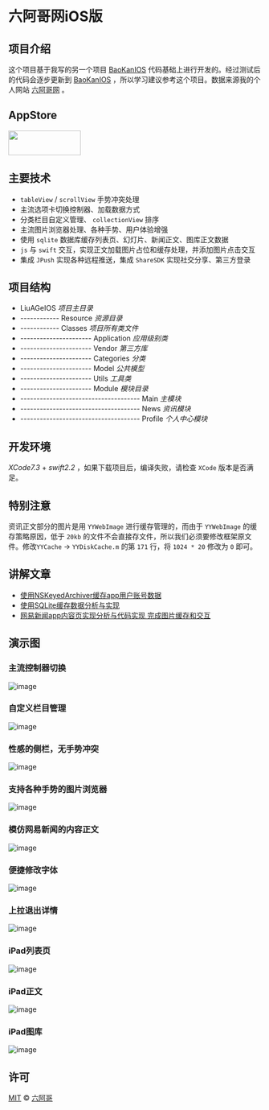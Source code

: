 # 六阿哥网iOS版

## 项目介绍

这个项目基于我写的另一个项目 [BaoKanIOS](https://github.com/6ag/BaoKanIOS) 代码基础上进行开发的。经过测试后的代码会逐步更新到 [BaoKanIOS](https://github.com/6ag/BaoKanIOS) ，所以学习建议参考这个项目。数据来源我的个人网站 [六阿哥网](http://www.6ag.cn)  。

## AppStore

<a target='_blank' href='https://itunes.apple.com/app/id1120896924'>
<img src='http://ww2.sinaimg.cn/large/0060lm7Tgw1f1hgrs1ebwj308102q0sp.jpg' width='144' height='49' />
</a>

## 主要技术

+ `tableView` / `scrollView` 手势冲突处理
+ 主流选项卡切换控制器、加载数据方式
+ 分类栏目自定义管理、 `collectionView` 排序
+ 主流图片浏览器处理、各种手势、用户体验增强
+ 使用 `sqlite` 数据库缓存列表页、幻灯片、新闻正文、图库正文数据
+ `js` 与 `swift` 交互，实现正文加载图片占位和缓存处理，并添加图片点击交互
+ 集成 `JPush` 实现各种远程推送，集成 `ShareSDK` 实现社交分享、第三方登录

## 项目结构

+ LiuAGeIOS *项目主目录*
+ ------------ Resource *资源目录*
+ ------------ Classes *项目所有类文件*
+ ---------------------- Application *应用级别类*
+ ---------------------- Vendor *第三方库*
+ ---------------------- Categories *分类*
+ ---------------------- Model *公共模型*
+ ---------------------- Utils *工具类*
+ ---------------------- Module *模块目录*
+ ------------------------------------- Main *主模块*
+ ------------------------------------- News *资讯模块*
+ ------------------------------------- Profile *个人中心模块*

## 开发环境

*XCode7.3* + *swift2.2* ，如果下载项目后，编译失败，请检查 `XCode` 版本是否满足。

## 特别注意

资讯正文部分的图片是用 `YYWebImage` 进行缓存管理的，而由于 `YYWebImage` 的缓存策略原因，低于 `20kb` 的文件不会直接存文件，所以我们必须要修改框架原文件。修改`YYCache` -> `YYDiskCache.m` 的第 `171` 行，将 `1024 * 20` 修改为 `0` 即可。

## 讲解文章

+ [使用NSKeyedArchiver缓存app用户账号数据](https://blog.6ag.cn/1545.html)
+ [使用SQLite缓存数据分析与实现](https://blog.6ag.cn/1551.html)
+ [网易新闻app内容页实现分析与代码实现 完成图片缓存和交互](https://blog.6ag.cn/1514.html)

## 演示图

### 主流控制器切换

![image](https://github.com/6ag/LiuAGeIOS/blob/master/Show/1.gif)

### 自定义栏目管理

![image](https://github.com/6ag/LiuAGeIOS/blob/master/Show/2.gif)

### 性感的侧栏，无手势冲突

![image](https://github.com/6ag/LiuAGeIOS/blob/master/Show/3.gif)

### 支持各种手势的图片浏览器

![image](https://github.com/6ag/LiuAGeIOS/blob/master/Show/4.gif)

### 模仿网易新闻的内容正文

![image](https://github.com/6ag/LiuAGeIOS/blob/master/Show/5.gif)

### 便捷修改字体

![image](https://github.com/6ag/LiuAGeIOS/blob/master/Show/6.gif)

### 上拉退出详情

![image](https://github.com/6ag/LiuAGeIOS/blob/master/Show/7.gif)

### iPad列表页

![image](https://github.com/6ag/LiuAGeIOS/blob/master/Show/8.jpg)

### iPad正文

![image](https://github.com/6ag/LiuAGeIOS/blob/master/Show/9.jpg)

### iPad图库

![image](https://github.com/6ag/LiuAGeIOS/blob/master/Show/10.jpg)

## 许可

[MIT](https://raw.githubusercontent.com/Finb/V2ex-Swift/master/LICENSE) © [六阿哥](https://github.com/6ag)

